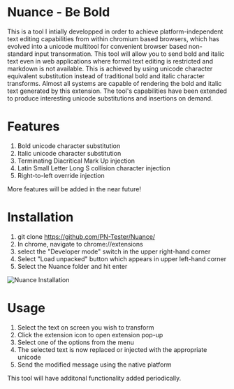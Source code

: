 # Nuance - Be Bold
This is a tool I intially developped in order to achieve platform-independent text editing capabilities from within chromium based browsers, which has evolved into a unicode multitool for convenient browser based non-standard input transormation.
This tool will allow you to send bold and italic text even in web applications where formal text editing is restricted and markdown is not available. This is achieved by using unicode character equivalent substitution instead of traditional bold and italic character transforms.
Almost all systems are capable of rendering the bold and italic text generated by this extension. The tool's capabilities have been extended to produce interesting unicode substitutions and insertions on demand.

# Features

1. Bold unicode character substitution
2. Italic unicode character substitution
3. Terminating Diacritical Mark Up injection
4. Latin Small Letter Long S collision character injection
5. Right-to-left override injection

More features will be added in the near future!

# Installation
1. git clone https://github.com/PN-Tester/Nuance/
2. In chrome, navigate to chrome://extensions
3. select the "Developer mode" switch in the upper right-hand corner
4. Select "Load unpacked" button which appears in upper left-hand corner
5. Select the Nuance folder and hit enter
   
![Nuance Installation](https://github.com/PN-Tester/Nuance/blob/main/Nuance%20-%20Installation.gif)

# Usage
1. Select the text on screen you wish to transform
2. Click the extension icon to open extension pop-up
3. Select one of the options from the menu
4. The selected text is now replaced or injected with the appropriate unicode
5. Send the modified message using the native platform

This tool will have additonal functionality added periodically.

